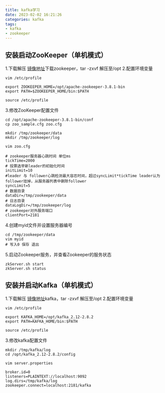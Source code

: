 ```yaml
---
title: kafka学习
date: 2023-02-02 16:21:26
categories: kafka
tags:
- kafka
- zookeeper
---
```

## 安装启动ZooKeeper（单机模式）
1.下载解压 
[镜像地址](https://mirrors.tuna.tsinghua.edu.cn/apache/zookeeper/)下载zookeeper，tar -zxvf 解压至/opt
2.配置环境变量
~~~
vim /etc/profile

export ZOOKEEPER_HOME=/opt/apache-zookeeper-3.8.1-bin
export PATH=$ZOOKEEPER_HOME/bin:$PATH

source /etc/profile
~~~
3.修改ZooKeeper配置文件
~~~
cd /opt/apache-zookeeper-3.8.1-bin/conf
cp zoo_sample.cfg zoo.cfg

mkdir /tmp/zookeeper/data
mkdir /tmp/zookeeper/log

vim zoo.cfg

# zookeeper服务器心跳时间 单位ms
tickTime=2000
# 投票选举新leader的初始化时间
initLimit=10
#leader 与 follower心跳检测最大容忍时间，超过syncLimit*tickTime leader认为follower挂掉，从服务器列表中删除follower
syncLimit=5
# 数据目录
dataDir=/tmp/zookeeper/data
# 日志目录
dataLogDir=/tmp/zookeeper/log
# zookeeper对外服务端口
clientPort=2181
~~~
4.创建myid文件并设置服务器编号
~~~
cd /tmp/zookeeper/data
vim myid
# 写入0 保存 退出
~~~
5.启动Zookeeper服务，并查看Zookeeper的服务状态
~~~
zkServer.sh start
zkServer.sh status
~~~

## 安装并启动Kafka（单机模式）
1.下载解压
[镜像地址](https://mirrors.tuna.tsinghua.edu.cn/apache/kafka/)kafka，tar -zxvf 解压至/opt
2.配置环境变量
~~~
vim /etc/profile

export KAFKA_HOME=/opt/kafka_2.12-2.8.2
export PATH=KAFKA_HOME/bin:$PATH

source /etc/profile
~~~
3.修改kafka配置文件
~~~
mkdir /tmp/kafka/log
cd /opt/kafka_2.12-2.8.2/config

vim server.properties

broker.id=0
listeners=PLAINTEXT://localhost:9092
log.dirs=/tmp/kafka/log
zookeeper.connect=localhost:2181/kafka
~~~
